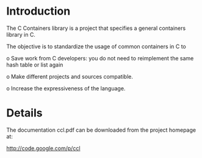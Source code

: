 # Introduction #

The C Containers library is a project that specifies a general containers library in C.

The objective is to standardize the usage of common containers in C to


o Save work from C developers: you do not need to reimplement the same hash table or list again

o Make different projects and sources compatible.

o Increase the expressiveness of the language.

# Details #

The documentation ccl.pdf can be downloaded from the project homepage
at:

http://code.google.com/p/ccl